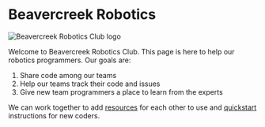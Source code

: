 # Beavercreek Robotics

![Beavercreek Robotics Club logo](/static/beavercreek-robotics-club-logo.png)

Welcome to Beavercreek Robotics Club.  This page is here to help our robotics programmers.  Our goals are:
  
  1. Share code among our teams
  2. Help our teams track their code and issues
  3. Give new team programmers a place to learn from the experts

We can work together to add [resources](/resources/) for each other to use and [quickstart](/quickstart/) instructions for new coders.
